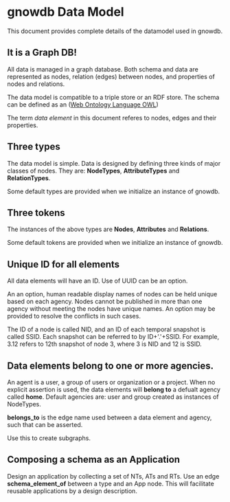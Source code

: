 # gnowdb Data Model

This document provides complete details of the datamodel used in gnowdb.

## It is a Graph DB!

All data is managed in a graph database. Both schema and data are
represented as nodes, relation (edges) between nodes, and properties
of nodes and relations.

The data model is compatible to a triple store or an RDF store. The
schema can be defined as an ([Web Ontology Language
OWL](https://www.w3.org/OWL/))

The term *data element* in this document referes to nodes, edges and
their properties.

## Three types

The data model is simple. Data is designed by defining three kinds of major
classes of nodes. They are: **NodeTypes**, **AttributeTypes** and
**RelationTypes**.

Some default types are provided when we initialize an instance of gnowdb.

## Three tokens

The instances of the above types are **Nodes**, **Attributes** and **Relations**.

Some default tokens are provided when we initialize an instance of gnowdb.

## Unique ID for all elements

All data elements will have an ID. Use of UUID can be an
option. 

An an option, human readable display names of nodes can be held unique
based on each agency. Nodes cannot be published in more than one
agency without meeting the nodes have unique names. An option may be
provided to resolve the conflicts in such cases.

The ID of a node is called NID, and an ID of each temporal snapshot is
called SSID. Each snapshot can be referred to by ID+'.'+SSID.  For
example, 3.12 refers to 12th snapshot of node 3, where 3 is NID and 12
is SSID.  

## Data elements belong to one or more agencies.

An agent is a user, a group of users or organization or a
project. When no explicit assertion is used, the data elements will
**belong to** a defualt agency called **home**.  Default agencies are:
user and group created as instances of NodeTypes. 

**belongs_to** is the edge name used between a data element and agency,
  such that <data-element> <belongs to> <agency> can be asserted.

Use this to create subgraphs.

## Composing a schema as an Application

Design an application by collecting a set of NTs, ATs and RTs. Use an
edge **schema_element_of** between a type and an App node. This will
facilitate reusable applications by a design description.





